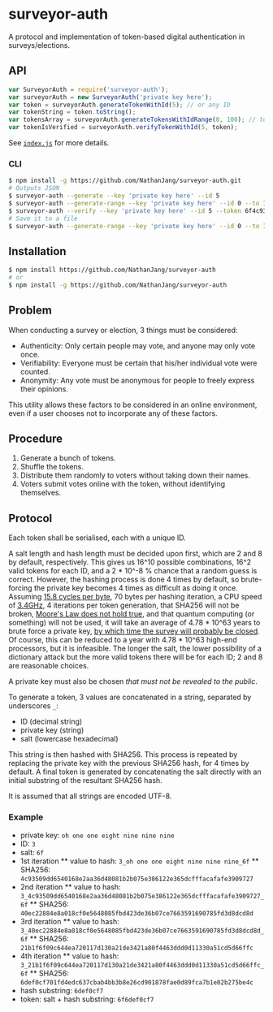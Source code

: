 # surveyor-auth
A protocol and implementation of token-based digital authentication in surveys/elections.

## API
```javascript
var SurveyorAuth = require('surveyor-auth');
var surveyorAuth = new SurveyorAuth('private key here');
var token = surveyorAuth.generateTokenWithId(5); // or any ID
var tokenString = token.toString();
var tokensArray = surveyorAuth.generateTokensWithIdRange(0, 100); // toString() them yourself
var tokenIsVerified = surveyorAuth.verifyTokenWithId(5, token);
```

See [`index.js`](index.js) for more details.

### CLI
```bash
$ npm install -g https://github.com/NathanJang/surveyor-auth.git
# Outputs JSON
$ surveyor-auth --generate --key 'private key here' --id 5
$ surveyor-auth --generate-range --key 'private key here' --id 0 --to 100
$ surveyor-auth --verify --key 'private key here' --id 5 --token 6f4c93509d
# Save it to a file
$ surveyor-auth --generate-range --key 'private key here' --id 0 --to 100 > tokens.json
```

## Installation
```bash
$ npm install https://github.com/NathanJang/surveyor-auth
# or
$ npm install -g https://github.com/NathanJang/surveyor-auth
```

## Problem
When conducting a survey or election, 3 things must be considered:

* Authenticity: Only certain people may vote, and anyone may only vote once.
* Verifiability: Everyone must be certain that his/her individual vote were counted.
* Anonymity: Any vote must be anonymous for people to freely express their opinions.

This utility allows these factors to be considered in an online environment, even if a user chooses not to incorporate any of these factors.

## Procedure
1. Generate a bunch of tokens.
2. Shuffle the tokens.
3. Distribute them randomly to voters without taking down their names.
4. Voters submit votes online with the token, without identifying themselves.

## Protocol
Each token shall be serialised, each with a unique ID.

A salt length and hash length must be decided upon first, which are 2 and 8 by default, respectively.
This gives us 16^10 possible combinations, 16^2 valid tokens for each ID, and a 2 * 10^-8 % chance that a random guess is correct.
However, the hashing process is done 4 times by default, so brute-forcing the private key becomes 4 times as difficult as doing it once.
Assuming [15.8 cycles per byte](http://www.cryptopp.com/benchmarks.html), 70 bytes per hashing iteration, a CPU speed of [3.4GHz](http://processors.specout.com/l/1190/Intel-i7-4930k), 4 iterations per token generation, that SHA256 will not be broken, [Moore's Law does not hold true](http://www.extremetech.com/computing/165331-intels-former-chief-architect-moores-law-will-be-dead-within-a-decade), and that quantum computing (or something) will not be used, it will take an average of 4.78 * 10^63 years to brute force a private key, [by which time the survey will probably be closed](https://en.wikipedia.org/wiki/Heat_death_of_the_universe#Time_frame_for_heat_death).
Of course, this can be reduced to a year with 4.78 * 10^63 high-end processors, but it is infeasible.
The longer the salt, the lower possibility of a dictionary attack but the more valid tokens there will be for each ID;
2 and 8 are reasonable choices.

A private key must also be chosen *that must not be revealed to the public*.

To generate a token, 3 values are concatenated in a string, separated by underscores `_`:

* ID (decimal string)
* private key (string)
* salt (lowercase hexadecimal)

This string is then hashed with SHA256.
This process is repeated by replacing the private key with the previous SHA256 hash, for 4 times by default.
A final token is generated by concatenating the salt directly with an initial substring of the resultant SHA256 hash.

It is assumed that all strings are encoded UTF-8.

### Example
* private key: `oh one one eight nine nine nine`
* ID: `3`
* salt: `6f`
* 1st iteration
** value to hash: `3_oh one one eight nine nine nine_6f`
** SHA256: `4c93509dd6540168e2aa36d48081b2b075e386122e365dcfffacafafe3909727`
* 2nd iteration
** value to hash: `3_4c93509dd6540168e2aa36d48081b2b075e386122e365dcfffacafafe3909727_6f`
** SHA256: `40ec22884e8a018cf0e5648085fbd423de36b07ce7663591690785fd3d8dcd8d`
* 3rd iteration
** value to hash: `3_40ec22884e8a018cf0e5648085fbd423de36b07ce7663591690785fd3d8dcd8d_6f`
** SHA256: `21b1f6f09c644ea720117d130a21de3421a80f4463ddd0d11330a51cd5d66ffc`
* 4th iteration
** value to hash: `3_21b1f6f09c644ea720117d130a21de3421a80f4463ddd0d11330a51cd5d66ffc_6f`
** SHA256: `6def0cf701fd4edc637cbab4bb3b8e26cd901878fae0d89fca7b1e02b275be4c`
* hash substring: `6def0cf7`
* token: salt + hash substring: `6f6def0cf7`
